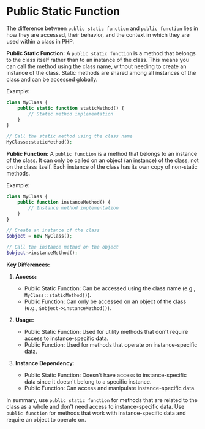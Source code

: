 # Public Static Function
The difference between `public static function` and `public function` lies in how they are accessed, their behavior, and the context in which they are used within a class in PHP.

**Public Static Function:**
A `public static function` is a method that belongs to the class itself rather than to an instance of the class. This means you can call the method using the class name, without needing to create an instance of the class. Static methods are shared among all instances of the class and can be accessed globally.

Example:
```php
class MyClass {
    public static function staticMethod() {
        // Static method implementation
    }
}

// Call the static method using the class name
MyClass::staticMethod();
```

**Public Function:**
A `public function` is a method that belongs to an instance of the class. It can only be called on an object (an instance) of the class, not on the class itself. Each instance of the class has its own copy of non-static methods.

Example:
```php
class MyClass {
    public function instanceMethod() {
        // Instance method implementation
    }
}

// Create an instance of the class
$object = new MyClass();

// Call the instance method on the object
$object->instanceMethod();
```

**Key Differences:**
1. **Access:**
   - Public Static Function: Can be accessed using the class name (e.g., `MyClass::staticMethod()`).
   - Public Function: Can only be accessed on an object of the class (e.g., `$object->instanceMethod()`).

2. **Usage:**
   - Public Static Function: Used for utility methods that don't require access to instance-specific data.
   - Public Function: Used for methods that operate on instance-specific data.

3. **Instance Dependency:**
   - Public Static Function: Doesn't have access to instance-specific data since it doesn't belong to a specific instance.
   - Public Function: Can access and manipulate instance-specific data.

In summary, use `public static function` for methods that are related to the class as a whole and don't need access to instance-specific data. Use `public function` for methods that work with instance-specific data and require an object to operate on.